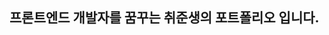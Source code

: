 ## 프론트엔드 개발자를 꿈꾸는 취준생의 포트폴리오 입니다.
<!-- 안녕하세요. 밥줄입니다. 포트폴리오를 보시면서 오타, 띄어쓰기, 개선할 부분을 아래 메일로 보내주시면 추후 반영하겠습니다.  감사합니다.  -->
 <!-- - 메일 : jsbobzul@naver.com -->